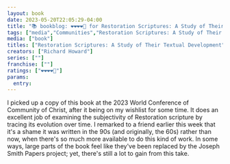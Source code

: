 ```yaml
---
layout: book
date: 2023-05-20T22:05:29-04:00
title: "📚 bookblog: ❤️❤️❤️❤️🖤 for Restoration Scriptures: A Study of Their Textual Development, by Richard Howard"
tags: ["media","Communities","Restoration Scriptures: A Study of Their Textual Development","Richard Howard","Book of Mormon","Doctrine and Covenants","Mormon history","2023 World Conference","World Conference"]
media: ["book"]
titles: ["Restoration Scriptures: A Study of Their Textual Development"]
creators: ["Richard Howard"]
series: [""]
franchise: [""]
ratings: ["❤️❤️❤️❤️🖤"]
params:
  entry:
---
```

I picked up a copy of this book at the 2023 World Conference of Community of Christ, after it being on my wishlist for some time. It does an excellent job of examining the subjectivity of Restoration scripture by tracing its evolution over time. I remarked to a friend earlier this week that it's a shame it was written in the 90s (and originally, the 60s) rather than now, when there's so much more available to do this kind of work. In some ways, large parts of the book feel like they've been replaced by the Joseph Smith Papers project; yet, there's still a lot to gain from this take.

